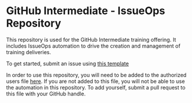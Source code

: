 # GitHub Intermediate - IssueOps Repository

This repository is used for the GitHub Intermediate training offering. It
includes IssueOps automation to drive the creation and management of training
deliveries.

To get started, submit an issue using
[this template](https://github.com/githubschool/gh-github-intermediate-issueops/issues/new?template=create-class.yml)

In order to use this repository, you will need to be added to the authorized
users file [here](./instructors.yml). If you are not added to this file, you
will not be able to use the automation in this repository. To add yourself,
submit a pull request to this file with your GitHub handle.
